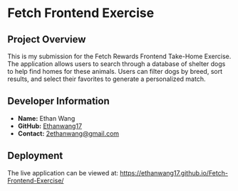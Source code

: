 # Fetch Frontend Exercise

## Project Overview

This is my submission for the Fetch Rewards Frontend Take-Home Exercise. The application allows users to search through a database of shelter dogs to help find homes for these animals. Users can filter dogs by breed, sort results, and select their favorites to generate a personalized match.

## Developer Information

-   **Name:** Ethan Wang
-   **GitHub:** [Ethanwang17](https://github.com/Ethanwang17)
-   **Contact:** 2ethanwang@gmail.com

## Deployment

The live application can be viewed at: https://ethanwang17.github.io/Fetch-Frontend-Exercise/
